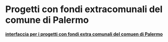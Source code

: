 # Progetti con fondi extracomunali del comune di Palermo

[**interfaccia per i progetti con fondi extra comunali del comuen di Palermo**](https://uo-transizionedigitalecomunepalermo.github.io/fondi_extracomunali/)


